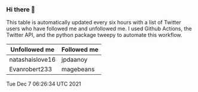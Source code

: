 ### Hi there 👋

This table is automatically updated every six hours with a list of Twitter users who have followed me and unfollowed me. I used Github Actions, the Twitter API, and the python package tweepy to automate this workflow.

| Unfollowed me |  Followed me |
| --- | --- |
|natashaislove16|jpdaanoy|
|Evanrobert233|magebeans|
Tue Dec  7 06:26:34 UTC 2021
